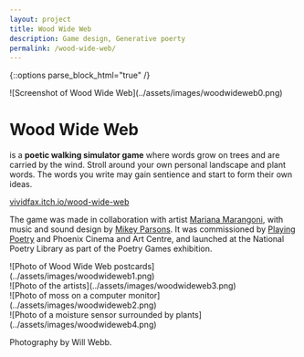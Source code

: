 ```yaml
---
layout: project
title: Wood Wide Web
description: Game design, Generative poerty
permalink: /wood-wide-web/
---
```

{::options parse_block_html="true" /}

<div class="col-12 mb-5">
![Screenshot of Wood Wide Web](../assets/images/woodwideweb0.png)
</div>

<div class="col-12 offset-sm-0 col-md-8 offset-md-2 col-lg-6 offset-lg-3 vertical-center www">

# Wood Wide Web

<div class="indent">

is a **poetic walking simulator game** where words grow on trees and are carried by the wind. Stroll around your own personal landscape and plant words. The words you write may gain sentience and start to form their own ideas.

[vividfax.itch.io/wood-wide-web](https://vividfax.itch.io/wood-wide-web)

The game was made in collaboration with artist [Mariana Marangoni](https://marianamarangoni.com/), with music and sound design by [Mikey Parsons](https://www.mikeyparsons.com/). It was commissioned by [Playing Poetry](https://playingpoetry.com/) and Phoenix Cinema and Art Centre, and launched at the National Poetry Library as part of the Poetry Games exhibition.

</div>

</div>

<div class="col-12 col-md-6 mt-5">
![Photo of Wood Wide Web postcards](../assets/images/woodwideweb1.png)
</div>
<div class="col-12 col-md-6 mt-md-5">
![Photo of the artists](../assets/images/woodwideweb3.png)
</div>

<div class="col-12 col-md-6 mt-3">
![Photo of moss on a computer monitor](../assets/images/woodwideweb2.png)
</div>
<div class="col-12 col-md-6 mt-3">
![Photo of a moisture sensor surrounded by plants](../assets/images/woodwideweb4.png)
</div>


<div class="col-12 offset-sm-0 col-md-8 offset-md-2 col-lg-6 offset-lg-3 vertical-center  mt-5">

<div class="indent www">

Photography by Will Webb.

</div>

</div>

